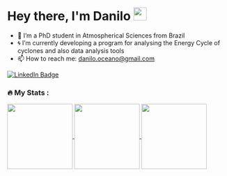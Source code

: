 <h1>
  Hey there, I'm Danilo
  <img src="https://media.giphy.com/media/hvRJCLFzcasrR4ia7z/giphy.gif" width="30px"/>
</h1>


- 🔭 I’m a PhD student in Atmospherical Sciences from Brazil
- 🌀 I’m currently developing a program for analysing the Energy Cycle of cyclones and also data analysis tools
- 📫 How to reach me: danilo.oceano@gmail.com

<div id="badges">
  <a href="https://www.linkedin.com/in/danilo-couto-de-souza-66375a1aa/">
    <img src="https://img.shields.io/badge/LinkedIn-blue?style=for-the-badge&logo=linkedin&logoColor=white" alt="LinkedIn Badge"/>
  </a>
 </div>

 <img src="https://komarev.com/ghpvc/?username=daniloceano&style=flat-square&color=blue" alt=""/>


### :fire: My Stats :

<a href="https://github.com/anuraghazra/github-readme-stats">
  <img height=150 align="center" src="https://github-readme-stats.vercel.app/api?username=daniloceano&theme=dark" />
</a>
<a href="https://github.com/anuraghazra/convoychat">
  <img height=150 align="center" src="https://github-readme-stats.vercel.app/api/top-langs?username=daniloceano&theme=dark&layout=compact&langs_count=8&card_width=250&hide=Roff" />
</a>

<a href="https://git.io/streak-stats">
  <img height=150 align="center" src="http://github-readme-streak-stats.herokuapp.com?user=daniloceano&theme=dark&background=000000" />
</a>
